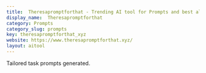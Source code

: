 ```yaml
---
title:  Theresapromptforthat - Trending AI tool for Prompts and best alternatives
display_name:  Theresapromptforthat
category: Prompts
category_slug: prompts
key: theresapromptforthat_xyz
website: https://www.theresapromptforthat.xyz/
layout: aitool
---
```


Tailored task prompts generated.
